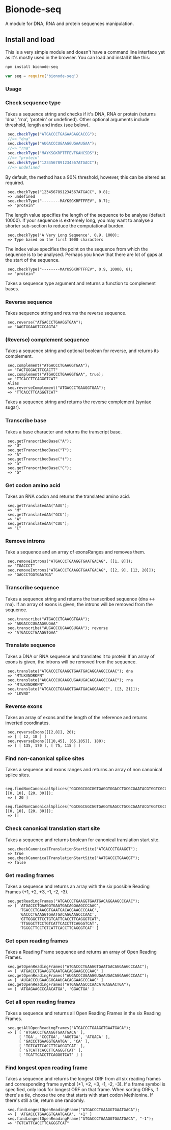 # Bionode-seq
A module for DNA, RNA and protein sequences manipulation.

## Install and load
This is a very simple module and doesn't have a command line interface yet as it's mostly used in the browser.
You can load and install it like this:

```bash
npm install bionode-seq
```

```javascript
var seq = require('bionode-seq')
```

### Usage

### Check sequence type

Takes a sequence string and checks if it's DNA, RNA or protein (returns 'dna', 'rna', 'protein' or undefined). Other optional arguments include threshold, length and index (see below).
```javascript
 seq.checkType("ATGACCCTGAGAAGAGCACCG");
 //=> "dna"
 seq.checkType("AUGACCCUGAAGGUGAAUGAA");
 //=> "rna"
 seq.checkType("MAYKSGKRPTFFEVFKAHCSDS");
 //=> "protein"
 seq.checkType("1234567891234567ATGACC");
 //=> undefined
```
 By default, the method has a 90% threshold, however, this can be altered as required.

     seq.checkType("1234567891234567ATGACC", 0.8);
     => undefined
     seq.checkType("--------MAYKSGKRPTFFEV", 0.7);
     => "protein"

 The length value specifies the length of the sequence to be analyse (default 10000). If your sequence is extremely long, you may want to analyse a shorter sub-section to reduce the computational burden.

     seq.checkType('A Very Long Sequence', 0.9, 1000);
     => Type based on the first 1000 characters

 The index value specifies the point on the sequence from which the sequence is to be analysed. Perhaps you know that there are lot of gaps at the start of the sequence.

     seq.checkType("--------MAYKSGKRPTFFEV", 0.9, 10000, 8);
     => "protein"

 Takes a sequence type argument and returns a function to complement bases.
 ### Reverse sequence
 Takes sequence string and returns the reverse sequence.

     seq.reverse("ATGACCCTGAAGGTGAA");
     => "AAGTGGAAGTCCCAGTA"
 ### (Reverse) complement sequence
 Takes a sequence string and optional boolean for reverse, and returns its complement.

     seq.complement("ATGACCCTGAAGGTGAA");
     => "TACTGGGACTTCCACTT"
     seq.complement("ATGACCCTGAAGGTGAA", true);
     => "TTCACCTTCAGGGTCAT"
     Alias
     seq.reverseComplement("ATGACCCTGAAGGTGAA");
     => "TTCACCTTCAGGGTCAT"
 Takes a sequence string and returns the reverse complement (syntax sugar).
 ### Transcribe base
 Takes a base character and returns the transcript base.

     seq.getTranscribedBase("A");
     => "U"
     seq.getTranscribedBase("T");
     => "A"
     seq.getTranscribedBase("t");
     => "a"
     seq.getTranscribedBase("C");
     => "G"
 ### Get codon amino acid
 Takes an RNA codon and returns the translated amino acid.

     seq.getTranslatedAA("AUG");
     => "M"
     seq.getTranslatedAA("GCU");
     => "A"
     seq.getTranslatedAA("CUU");
     => "L"
 ### Remove introns
 Take a sequence and an array of exonsRanges and removes them.

     seq.removeIntrons("ATGACCCTGAAGGTGAATGACAG", [[1, 8]]);
     => "TGACCCT"
     seq.removeIntrons("ATGACCCTGAAGGTGAATGACAG", [[2, 9], [12, 20]]);
     => "GACCCTGGTGAATGA"
 ### Transcribe sequence
 Takes a sequence string and returns the transcribed sequence (dna <-> rna).
 If an array of exons is given, the introns will be removed from the sequence.

     seq.transcribe("ATGACCCTGAAGGTGAA");
     => "AUGACCCUGAAGGUGAA"
     seq.transcribe("AUGACCCUGAAGGUGAA"); reverse
     => "ATGACCCTGAAGGTGAA"
 ### Translate sequence
 Takes a DNA or RNA sequence and translates it to protein
 If an array of exons is given, the introns will be removed from the sequence.

     seq.translate("ATGACCCTGAAGGTGAATGACAGGAAGCCCAAC"); dna
     => "MTLKVNDRKPN"
     seq.translate("AUGACCCUGAAGGUGAAUGACAGGAAGCCCAAC"); rna
     => "MTLKVNDRKPN"
     seq.translate("ATGACCCTGAAGGTGAATGACAGGAAGCC", [[3, 21]]);
     => "LKVND"
 ### Reverse exons
 Takes an array of exons and the length of the reference and returns inverted coordinates.

     seq.reverseExons([[2,8]], 20);
     => [ [ 12, 18 ] ]
     seq.reverseExons([[10,45], [65,105]], 180);
     => [ [ 135, 170 ], [ 75, 115 ] ]
 ### Find non-canonical splice sites
 Takes a sequence and exons ranges and returns an array of non canonical splice sites.

     seq.findNonCanonicalSplices("GGCGGCGGCGGTGAGGTGGACCTGCGCGAATACGTGGTCGCCCTGT", [[0, 10], [20, 30]]);
     => [ 20 ]
     seq.findNonCanonicalSplices("GGCGGCGGCGGTGAGGTGAGCCTGCGCGAATACGTGGTCGCCCTGT", [[0, 10], [20, 30]]);
     => []
 ### Check canonical translation start site
 Takes a sequence and returns boolean for canonical translation start site.

     seq.checkCanonicalTranslationStartSite("ATGACCCTGAAGGT");
     => true
     seq.checkCanonicalTranslationStartSite("AATGACCCTGAAGGT");
     => false
 ### Get reading frames
 Takes a sequence and returns an array with the six possible Reading Frames (+1, +2, +3, -1, -2, -3).

     seq.getReadingFrames("ATGACCCTGAAGGTGAATGACAGGAAGCCCAAC");
     => [ 'ATGACCCTGAAGGTGAATGACAGGAAGCCCAAC',
          'TGACCCTGAAGGTGAATGACAGGAAGCCCAAC',
          'GACCCTGAAGGTGAATGACAGGAAGCCCAAC',
          'GTTGGGCTTCCTGTCATTCACCTTCAGGGTCAT',
          'TTGGGCTTCCTGTCATTCACCTTCAGGGTCAT',
          'TGGGCTTCCTGTCATTCACCTTCAGGGTCAT' ]
 ### Get open reading frames
 Takes a Reading Frame sequence and returns an array of Open Reading Frames.

     seq.getOpenReadingFrames("ATGACCCTGAAGGTGAATGACAGGAAGCCCAAC");
     => [ 'ATGACCCTGAAGGTGAATGACAGGAAGCCCAAC' ]
     seq.getOpenReadingFrames("AUGACCCUGAAGGUGAAUGACAGGAAGCCCAAC");
     => [ 'AUGACCCUGAAGGUGAAUGACAGGAAGCCCAAC' ]
     seq.getOpenReadingFrames("ATGAGAAGCCCAACATGAGGACTGA");
     => [ 'ATGAGAAGCCCAACATGA', 'GGACTGA' ]
 ### Get all open reading frames
 Takes a sequence and returns all Open Reading Frames in the six Reading Frames.

     seq.getAllOpenReadingFrames("ATGACCCTGAAGGTGAATGACA");
     => [ [ 'ATGACCCTGAAGGTGAATGACA' ],
          [ 'TGA', 'CCCTGA', 'AGGTGA', 'ATGACA' ],
          [ 'GACCCTGAAGGTGAATGA', 'CA' ],
          [ 'TGTCATTCACCTTCAGGGTCAT' ],
          [ 'GTCATTCACCTTCAGGGTCAT' ],
          [ 'TCATTCACCTTCAGGGTCAT' ] ]

 ### Find longest open reading frame
 Takes a sequence and returns the longest ORF from all six reading frames and
 corresponding frame symbol (+1, +2, +3, -1, -2, -3). If a frame symbol is specified,
 only look for longest ORF on that frame.
 When sorting ORFs, if there's a tie, choose the one that starts with start codon Methionine.
 If there's still a tie, return one randomly.

     seq.findLongestOpenReadingFrame("ATGACCCTGAAGGTGAATGACA");
     => [ 'ATGACCCTGAAGGTGAATGACA', '+1' ]
     seq.findLongestOpenReadingFrame("ATGACCCTGAAGGTGAATGACA", "-1");
     => "TGTCATTCACCTTCAGGGTCAT"

